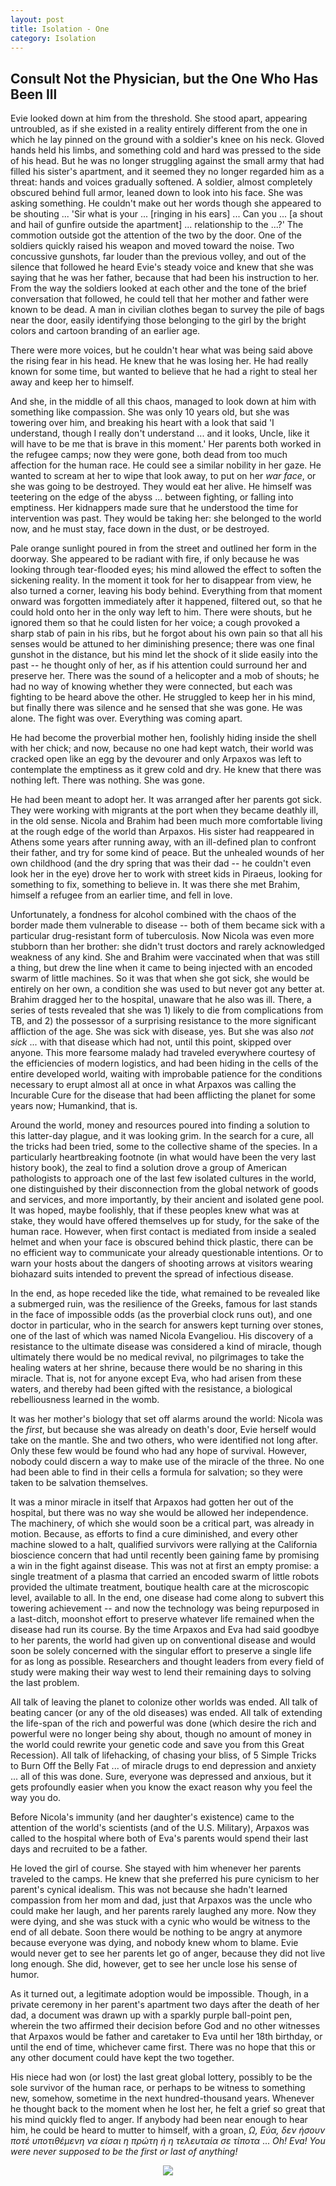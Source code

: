 ```yaml
---
layout: post
title: Isolation - One
category: Isolation
---
```


## Consult Not the Physician, but the One Who Has Been Ill

Evie looked down at him from the threshold. She stood apart, appearing untroubled, as if she existed in a reality entirely different from the one in which he lay pinned on the ground with a soldier's knee on his neck. Gloved hands held his limbs, and something cold and hard was pressed to the side of his head. But he was no longer struggling against the small army that had filled his sister's apartment, and it seemed they no longer regarded him as a threat: hands and voices gradually softened. A soldier, almost completely obscured behind full armor, leaned down to look into his face. She was asking something. He couldn't make out her words though she appeared to be shouting ... 'Sir what is your ... [ringing in his ears] ... Can you ... [a shout and hail of gunfire outside the apartment] ... relationship to the ...?' The commotion outside got the attention of the two by the door. One of the soldiers quickly raised his weapon and moved toward the noise. Two concussive gunshots, far louder than the previous volley, and out of the silence that followed he heard Evie's steady voice and knew that she was saying that he was her father, because that had been his instruction to her. From the way the soldiers looked at each other and the tone of the brief conversation that followed, he could tell that her mother and father were known to be dead. A man in civilian clothes began to survey the pile of bags near the door, easily identifying those belonging to the girl by the bright colors and cartoon branding of an earlier age.

There were more voices, but he couldn't hear what was being said above the rising fear in his head. He knew that he was losing her. He had really known for some time, but wanted to believe that he had a right to steal her away and keep her to himself.

And she, in the middle of all this chaos, managed to look down at him with something like compassion. She was only 10 years old, but she was towering over him, and breaking his heart with a look that said 'I understand, though I really don't understand ... and it looks, Uncle, like it will have to be me that is brave in this moment.' Her parents both worked in the refugee camps; now they were gone, both dead from too much affection for the human race. He could see a similar nobility in her gaze. He wanted to scream at her to wipe that look away, to put on her *war face*, or she was going to be destroyed. They would eat her alive. He himself was teetering on the edge of the abyss ... between fighting, or falling into emptiness. Her kidnappers made sure that he understood the time for intervention was past. They would be taking her: she belonged to the world now, and he must stay, face down in the dust, or be destroyed.

Pale orange sunlight poured in from the street and outlined her form in the doorway. She appeared to be radiant with fire, if only because he was looking through tear-flooded eyes; his mind allowed the effect to soften the sickening reality. In the moment it took for her to disappear from view, he also turned a corner, leaving his body behind. Everything from that moment onward was forgotten immediately after it happened, filtered out, so that he could hold onto her in the only way left to him. There were shouts, but he ignored them so that he could listen for her voice; a cough provoked a sharp stab of pain in his ribs, but he forgot about his own pain so that all his senses would be attuned to her diminishing presence; there was one final gunshot in the distance, but his mind let the shock of it slide easily into the past -- he thought only of her, as if his attention could surround her and preserve her. There was the sound of a helicopter and a mob of shouts; he had no way of knowing whether they were connected, but each was fighting to be heard above the other. He struggled to keep her in his mind, but finally there was silence and he sensed that she was gone. He was alone. The fight was over. Everything was coming apart.

He had become the proverbial mother hen, foolishly hiding inside the shell with her chick; and now, because no one had kept watch, their world was cracked open like an egg by the devourer and only Arpaxos was left to contemplate the emptiness as it grew cold and dry. He knew that there was nothing left. There was nothing. She was gone.
 

He had been meant to adopt her. It was arranged after her parents got sick. They were working with migrants at the port when they became deathly ill, in the old sense. Nicola and Brahim had been much more comfortable living at the rough edge of the world than Arpaxos. His sister had reappeared in Athens some years after running away, with an ill-defined plan to confront their father, and try for some kind of peace. But the unhealed wounds of her own childhood (and the dry spring that was their dad -- he couldn't even look her in the eye) drove her to work with street kids in Piraeus, looking for something to fix, something to believe in. It was there she met Brahim, himself a refugee from an earlier time, and fell in love.

Unfortunately, a fondness for alcohol combined with the chaos of the border made them vulnerable to disease -- both of them became sick with a particular drug-resistant form of tuberculosis. Now Nicola was even more stubborn than her brother: she didn't trust doctors and rarely acknowledged weakness of any kind. She and Brahim were vaccinated when that was still a thing, but drew the line when it came to being injected with an encoded swarm of little machines. So it was that when she got sick, she would be entirely on her own, a condition she was used to but never got any better at. Brahim dragged her to the hospital, unaware that he also was ill. There, a series of tests revealed that she was 1) likely to die from complications from TB, and 2) the possessor of a surprising resistance to the more significant affliction of the age. She was sick with disease, yes. But she was also *not sick* ... with that disease which had not, until this point, skipped over anyone. This more fearsome malady had traveled everywhere courtesy of the efficiencies of modern logistics, and had been hiding in the cells of the entire developed world, waiting with improbable patience for the conditions necessary to erupt almost all at once in what Arpaxos was calling the Incurable Cure for the disease that had been afflicting the planet for some years now; Humankind, that is.

Around the world, money and resources poured into finding a solution to this latter-day plague, and it was looking grim. In the search for a cure, all the tricks had been tried, some to the collective shame of the species. In a particularly heartbreaking footnote (in what would have been the very last history book), the zeal to find a solution drove a group of American pathologists to approach one of the last few isolated cultures in the world, one distinguished by their disconnection from the global network of goods and services, and more importantly, by their ancient and isolated gene pool. It was hoped, maybe foolishly, that if these peoples knew what was at stake, they would have offered themselves up for study, for the sake of the human race. However, when first contact is mediated from inside a sealed helmet and when your face is obscured behind thick plastic, there can be no efficient way to communicate your already questionable intentions. Or to warn your hosts about the dangers of shooting arrows at visitors wearing biohazard suits intended to prevent the spread of infectious disease.

In the end, as hope receded like the tide, what remained to be revealed like a submerged ruin, was the resilience of the Greeks, famous for last stands in the face of impossible odds (as the proverbial clock runs out), and one doctor in particular, who in the search for answers kept turning over stones, one of the last of which was named Nicola Evangeliou. His discovery of a resistance to the ultimate disease was considered a kind of miracle, though ultimately there would be no medical revival, no pilgrimages to take the healing waters at her shrine, because there would be no sharing in this miracle. That is, not for anyone except Eva, who had arisen from these waters, and thereby had been gifted with the resistance, a biological rebelliousness learned in the womb.

It was her mother's biology that set off alarms around the world: Nicola was the *first*, but because she was already on death's door, Evie herself would take on the mantle. She and two others, who were identified not long after. Only these few would be found who had any hope of survival. However, nobody could discern a way to make use of the miracle of the three. No one had been able to find in their cells a formula for salvation; so they were taken to be salvation themselves.

It was a minor miracle in itself that Arpaxos had gotten her out of the hospital, but there was no way she would be allowed her independence. The machinery, of which she would soon be a critical part, was already in motion. Because, as efforts to find a cure diminished, and every other machine slowed to a halt, qualified survivors were rallying at the California bioscience concern that had until recently been gaining fame by promising a win in the fight against disease. This was not at first an empty promise: a single treatment of a plasma that carried an encoded swarm of little robots provided the ultimate treatment, boutique health care at the microscopic level, available to all. In the end, one disease had come along to subvert this towering achievement -- and now the technology was being repurposed in a last-ditch, moonshot effort to preserve whatever life remained when the disease had run its course. By the time Arpaxos and Eva had said goodbye to her parents, the world had given up on conventional disease and would soon be solely concerned with the singular effort to preserve a single life for as long as possible. Researchers and thought leaders from every field of study were making their way west to lend their remaining days to solving the last problem.

All talk of leaving the planet to colonize other worlds was ended. All talk of beating cancer (or any of the old diseases) was ended. All talk of extending the life-span of the rich and powerful was done (which desire the rich and powerful were no longer being shy about, though no amount of money in the world could rewrite your genetic code and save you from this Great Recession). All talk of lifehacking, of chasing your bliss, of 5 Simple Tricks to Burn Off the Belly Fat ... of miracle drugs to end depression and anxiety ... all of this was done. Sure, everyone was depressed and anxious, but it gets profoundly easier when you know the exact reason why you feel the way you do.

Before Nicola's immunity (and her daughter's existence) came to the attention of the world's scientists (and of the U.S. Military), Arpaxos was called to the hospital where both of Eva's parents would spend their last days and recruited to be a father.

He loved the girl of course. She stayed with him whenever her parents traveled to the camps. He knew that she preferred his pure cynicism to her parent's cynical idealism. This was not because she hadn't learned compassion from her mom and dad, just that Arpaxos was the uncle who could make her laugh, and her parents rarely laughed any more. Now they were dying, and she was stuck with a cynic who would be witness to the end of all debate. Soon there would be nothing to be angry at anymore because everyone was dying, and nobody knew whom to blame. Evie would never get to see her parents let go of anger, because they did not live long enough. She did, however, get to see her uncle lose his sense of humor.

As it turned out, a legitimate adoption would be impossible. Though, in a private ceremony in her parent's apartment two days after the death of her dad, a document was drawn up with a sparkly purple ball-point pen, wherein the two affirmed their decision before God and no other witnesses that Arpaxos would be father and caretaker to Eva until her 18th birthday, or until the end of time, whichever came first. There was no hope that this or any other document could have kept the two together.

His niece had won (or lost) the last great global lottery, possibly to be the sole survivor of the human race, or perhaps to be witness to something new, somehow, sometime in the next hundred-thousand years. Whenever he thought back to the moment when he lost her, he felt a grief so great that his mind quickly fled to anger. If anybody had been near enough to hear him, he could be heard to mutter to himself, with a groan, *Ω, Εύα, δεν ήσουν ποτέ υποτιθέμενη να είσαι η πρώτη ή η τελευταία σε τίποτα* ... *Oh! Eva! You were never supposed to be the first or last of anything!*



<div style="text-align:center">
<img src="{{ '/assets/images/divider.svg' | relative_url }}" />
</div>